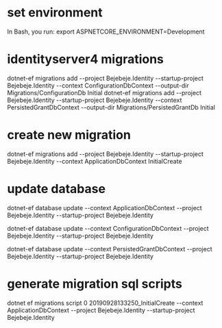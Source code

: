 ﻿# set environment

In Bash, you run: export ASPNETCORE_ENVIRONMENT=Development

# identityserver4 migrations

dotnet-ef migrations add --project Bejebeje.Identity --startup-project Bejebeje.Identity --context ConfigurationDbContext --output-dir Migrations/ConfigurationDb Initial
dotnet-ef migrations add --project Bejebeje.Identity --startup-project Bejebeje.Identity --context PersistedGrantDbContext --output-dir Migrations/PersistedGrantDb Initial

# create new migration

dotnet-ef migrations add --project Bejebeje.Identity --startup-project Bejebeje.Identity --context ApplicationDbContext InitialCreate

# update database

dotnet-ef database update --context ApplicationDbContext --project Bejebeje.Identity --startup-project Bejebeje.Identity

dotnet-ef database update --context ConfigurationDbContext --project Bejebeje.Identity --startup-project Bejebeje.Identity

dotnet-ef database update --context PersistedGrantDbContext --project Bejebeje.Identity --startup-project Bejebeje.Identity

# generate migration sql scripts

dotnet ef migrations script 0 20190928133250_InitialCreate --context ApplicationDbContext --project Bejebeje.Identity --startup-project Bejebeje.Identity
